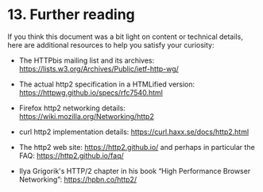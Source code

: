 # 13. Further reading

If you think this document was a bit light on content or technical details, here are additional resources to help you satisfy your curiosity:

- The HTTPbis mailing list and its archives: https://lists.w3.org/Archives/Public/ietf-http-wg/

- The actual http2 specification in a HTMLified version: https://httpwg.github.io/specs/rfc7540.html

- Firefox http2 networking details: https://wiki.mozilla.org/Networking/http2

- curl http2 implementation details: https://curl.haxx.se/docs/http2.html

- The http2 web site: https://http2.github.io/ and perhaps in particular the FAQ: https://http2.github.io/faq/

- Ilya Grigorik's HTTP/2 chapter in his book “High Performance Browser Networking”: https://hpbn.co/http2/
